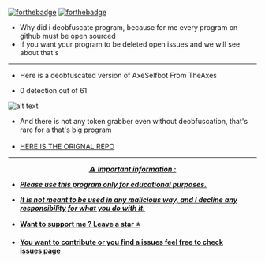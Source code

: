 [![forthebadge](https://forthebadge.com/images/badges/made-with-python.svg)](https://forthebadge.com)
[![forthebadge](https://forthebadge.com/images/badges/built-with-love.svg)](https://forthebadge.com)

* Why did i deobfuscate program, because for me every program on github must be open sourced
* If you want your program to be deleted open issues and we will see about that's
---
* Here is a deobfuscated version of AxeSelfbot From TheAxes


* 0 detection out of 61

![alt text](https://cdn.discordapp.com/attachments/807697483635359774/1058428321823723530/image.png)


* And there is not any token grabber even without deobfuscation, that's rare for a that's big program
<br><br>
* <a href="https://github.com/TheAxes/AxeSelfbot">HERE IS THE ORIGNAL REPO
-----

<p align="center"><strong><i>⚠️ Important information :</i></strong</p>

* ***Please use this program only for educational purposes.***
* ***It is not meant to be used in any malicious way, and I decline any responsibility for what you do with it.***

* Want to support me ? Leave a star ⭐ 
* You want to contribute or you find a issues feel free to check <br/>[issues page](https://github.com/TheCuteOwl/Satan-Stealer-Decompilator/issues)
